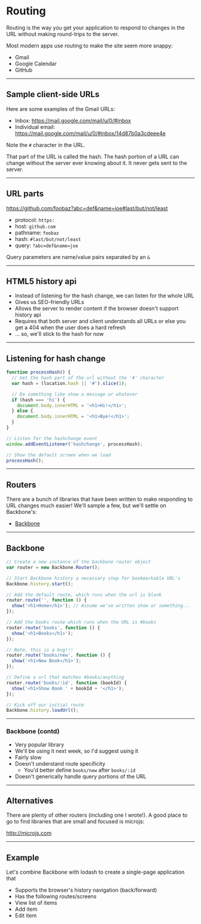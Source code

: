 # Routing

Routing is the way you get your application to respond to changes in the URL
without making round-trips to the server.

Most modern apps use routing to make the site seem more snappy:

- Gmail
- Google Calendar
- GitHub

---

## Sample client-side URLs

Here are some examples of the Gmail URLs:

- Inbox: https://mail.google.com/mail/u/0/#inbox
- Individual email: https://mail.google.com/mail/u/0/#inbox/14d87b0a3cdeee4e

Note the `#` character in the URL.

That part of the URL is called the hash. The hash portion of a URL can change without the server ever knowing about it. It never gets sent to the server.

---

## URL parts

https://github.com/foobaz?abc=def&name=joe#last/but/not/least

- protocol: `https:`
- host: `github.com`
- pathname: `foobaz`
- hash: `#last/but/not/least`
- query: `?abc=def&name=joe`

Query parameters are name/value pairs separated by an `&`

---

## HTML5 history api

- Instead of listening for the hash change, we can listen for the whole URL
- Gives us SEO-friendly URLs
- Allows the server to render content if the browser doesn't support history api
- Requires that both server and client understands all URLs or else you get
a 404 when the user does a hard refresh
- ... so, we'll stick to the hash for now

---

## Listening for hash change

```javascript
function processHash() {
  // Get the hash part of the url without the '#' character
  var hash = (location.hash || '#').slice(1);

  // Do something like show a message or whatever
  if (hash === 'hi') {
    document.body.innerHTML = '<h1>Hi!</h1>';
  } else {
    document.body.innerHTML = '<h1>Bye!</h1>';
  }
}

// Listen for the hashchange event
window.addEventListener('hashchange', processHash);

// Show the default screen when we load
processHash();
```

---

## Routers

There are a bunch of libraries that have been written to make responding
to URL changes much easier! We'll sample a few, but we'll settle on Backbone's:

- [Backbone](http://backbonejs.org/)

---

## Backbone

```javascript
// Create a new instance of the backbone router object
var router = new Backbone.Router();

// Start Backbone history a necessary step for bookmarkable URL's
Backbone.history.start();

// Add the default route, which runs when the url is blank
router.route('', function () {
  show('<h1>Home</h1>'); // Assume we've written show or something...
});

// Add the books route which runs when the URL is #books
router.route('books', function () {
  show('<h1>Books</h1>');
});

// Note, this is a bug!!!
router.route('books/new', function () {
  show('<h1>New Book</h1>');
});

// Define a url that matches #books/anything
router.route('books/:id', function (bookId) {
  show('<h1>Show Book ' + bookId + '</h1>');
});

// Kick off our initial route
Backbone.history.loadUrl();
```

---

### Backbone (contd)

- Very popular library
- We'll be using it next week, so I'd suggest using it
- Fairly slow
- Doesn't understand route specificity
  - You'd better define `books/new` after `books/:id`
- Doesn't generically handle query portions of the URL

---

## Alternatives

There are plenty of other routers (including one I wrote!). A good place to
go to find libraries that are small and focused is microjs:

http://microjs.com

---

## Example

Let's combine Backbone with lodash to create a single-page application that

- Supports the browser's history navigation (back/forward)
- Has the following routes/screens
- View list of items
- Add item
- Edit item
